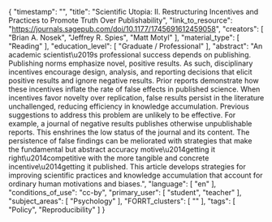 {
    "timestamp": "",
    "title": "Scientific Utopia: II. Restructuring Incentives and Practices to Promote Truth Over Publishability",
    "link_to_resource": "https://journals.sagepub.com/doi/10.1177/1745691612459058",
    "creators": [
        "Brian A. Nosek",
        "Jeffrey R. Spies",
        "Matt Motyl"
    ],
    "material_type": [
        "Reading"
    ],
    "education_level": [
        "Graduate / Professional"
    ],
    "abstract": "An academic scientist\u2019s professional success depends on publishing. Publishing norms emphasize novel, positive results. As such, disciplinary incentives encourage design, analysis, and reporting decisions that elicit positive results and ignore negative results. Prior reports demonstrate how these incentives inflate the rate of false effects in published science. When incentives favor novelty over replication, false results persist in the literature unchallenged, reducing efficiency in knowledge accumulation. Previous suggestions to address this problem are unlikely to be effective. For example, a journal of negative results publishes otherwise unpublishable reports. This enshrines the low status of the journal and its content. The persistence of false findings can be meliorated with strategies that make the fundamental but abstract accuracy motive\u2014getting it right\u2014competitive with the more tangible and concrete incentive\u2014getting it published. This article develops strategies for improving scientific practices and knowledge accumulation that account for ordinary human motivations and biases.",
    "language": [
        "en"
    ],
    "conditions_of_use": "cc-by",
    "primary_user": [
        "student",
        "teacher"
    ],
    "subject_areas": [
        "Psychology"
    ],
    "FORRT_clusters": [
        ""
    ],
    "tags": [
        "Policy",
        "Reproducibility"
    ]
}